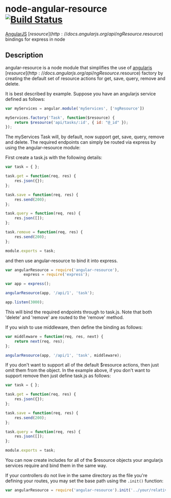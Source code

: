 # node-angular-resource [![Build Status](https://travis-ci.org/roylines/node-angular-resource.png?branch=master)](https://travis-ci.org/roylines/node-angular-resource)
[AngularJS](http://angularjs.org/) [$resource](http://docs.angularjs.org/api/ngResource.$resource) bindings for express in node

## Description
angular-resource is a node module that simplifies the use of [angularjs](http://angularjs.org/)
[$resource](http://docs.angularjs.org/api/ngResource.$resource) factory by creating the default
set of resource actions for get, save, query, remove and delete.

It is best described by example. Suppose you have an angularjs service defined as follows:

```javascript
var myServices = angular.module('myServices', ['ngResource'])

myServices.factory('Task', function($resource) {
	return $resource('api/tasks/:id', { id: "@_id" });
});
```

The myServices Task will, by default, now support get, save, query, remove and delete. The
required endpoints can simply be routed via express by using the angular-resource module:

First create a task.js with the following details:
```javascript
var task = { };

task.get = function(req, res) {
	res.json({});
};

task.save = function(req, res) {
	res.send(200);
};

task.query = function(req, res) {
	res.json([]);
};

task.remove = function(req, res) {
	res.send(200);
};

module.exports = task;
```

and then use angular-resource to bind it into express.

```javascript
var angularResource = require('angular-resource'),
		express = require('express');

var app = express();

angularResource(app, '/api/1', 'task');

app.listen(3000);
```

This will bind the required endpoints through to task.js. Note that both 'delete' and 'remove' are
routed to the 'remove' method.

If you wish to use middleware, then define the binding as follows:

```javascript
var middleware = function(req, res, next) {
	return next(req, res);
};

angularResource(app, '/api/1', 'task', middleware);
```


If you don't want to support all of the default $resource actions, then just omit them
from the object. In the example above,  if you don't want to support remove then just define task.js as follows:

```javascript
var task = { };

task.get = function(req, res) {
	res.json({});
};

task.save = function(req, res) {
	res.send(200);
};

task.query = function(req, res) {
	res.json([]);
};

module.exports = task;
```

You can now create includes for all of the $resource objects your angularjs services require and
bind them in the same way.


If your controllers do not live in the same directory as the file you're defining your routes, you
may set the base path using the `.init()` function:

```javascript
var angularResource = require('angular-resource').init('../your/relative/path');
```
